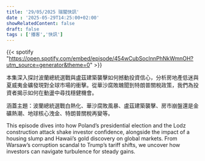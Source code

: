 ```yaml
---
title: '29/05/2025 瑞閣快訊'
date : '2025-05-29T14:25:00+02:00'
showRelatedContent: false
draft: false
tags : ['播客','快訊']
---
```

{{< spotify "https://open.spotify.com/embed/episode/454wCubSoclnnPhNkWmnOH?utm_source=generator&theme=0" >}}

本集深入探討波蘭總統選戰與盧茲建築襲擊如何撼動投資信心，分析房地產低迷與夏威夷金礦發現對全球市場的衝擊。從華沙腐敗醜聞到特朗普關稅政策，我們為投資者揭示如何在動盪中尋找穩健機會。

涵蓋主題：波蘭總統選戰白熱化、華沙腐敗風暴、盧茲建築襲擊、房市崩盤還是金礦熱潮、地球核心洩金、特朗普關稅再變等。



This episode dives into how Poland’s presidential election and the Lodz construction attack shake investor confidence, alongside the impact of a housing slump and Hawaii’s gold discovery on global markets. From Warsaw’s corruption scandal to Trump’s tariff shifts, we uncover how investors can navigate turbulence for steady gains.